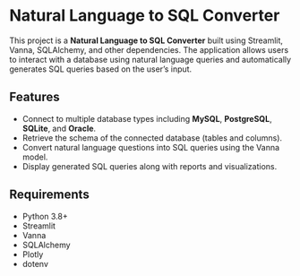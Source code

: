 
# Natural Language to SQL Converter

This project is a **Natural Language to SQL Converter** built using Streamlit, Vanna, SQLAlchemy, and other dependencies. The application allows users to interact with a database using natural language queries and automatically generates SQL queries based on the user’s input.

## Features

- Connect to multiple database types including **MySQL**, **PostgreSQL**, **SQLite**, and **Oracle**.
- Retrieve the schema of the connected database (tables and columns).
- Convert natural language questions into SQL queries using the Vanna model.
- Display generated SQL queries along with reports and visualizations.

## Requirements

- Python 3.8+
- Streamlit
- Vanna
- SQLAlchemy
- Plotly
- dotenv




